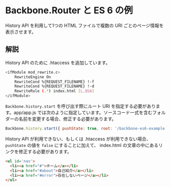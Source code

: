 Backbone.Router と ES 6 の例
===========================

History API を利用して1つの HTML ファイルで複数の URI ごとのページ情報を表示させます。

解説
---

History API のために .htaccess を追加しています。

```bash
<ifModule mod_rewrite.c>
    RewriteEngine On
    RewriteCond %{REQUEST_FILENAME} !-f
    RewriteCond %{REQUEST_FILENAME} !-d
    RewriteRule (.*) index.html [L,QSA]
</ifModule>
```

`Backbone.history.start` を呼び出す際にルート URI を指定する必要があります。app/app.js では次のように指定しています。ソースコード一式を含むフォルダーの名前を変更する場合、修正する必要があります。

```javascript
Backbone.history.start({ pushState: true, root: '/backbone-es6-example' });
```

History API が利用できない、もしくは .htaccess が利用できない場合、`pushState` の値を `false` にすることに加えて、
index.html の文章の中にあるリンクを修正する必要があります。

```html
<ul id='nav'>
  <li><a href="#">ホーム</a></li>
  <li><a href="#about">自己紹介</a></li>
  <li><a href="#error">存在しないページ</a></li>
</ul>
```
